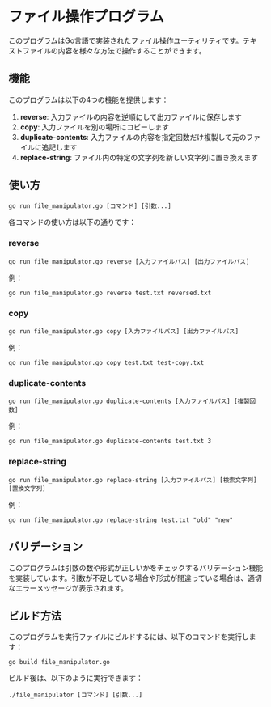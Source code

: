 # ファイル操作プログラム

このプログラムはGo言語で実装されたファイル操作ユーティリティです。テキストファイルの内容を様々な方法で操作することができます。

## 機能

このプログラムは以下の4つの機能を提供します：

1. **reverse**: 入力ファイルの内容を逆順にして出力ファイルに保存します
2. **copy**: 入力ファイルを別の場所にコピーします
3. **duplicate-contents**: 入力ファイルの内容を指定回数だけ複製して元のファイルに追記します
4. **replace-string**: ファイル内の特定の文字列を新しい文字列に置き換えます

## 使い方

```
go run file_manipulator.go [コマンド] [引数...]
```

各コマンドの使い方は以下の通りです：

### reverse

```
go run file_manipulator.go reverse [入力ファイルパス] [出力ファイルパス]
```

例：
```
go run file_manipulator.go reverse test.txt reversed.txt
```

### copy

```
go run file_manipulator.go copy [入力ファイルパス] [出力ファイルパス]
```

例：
```
go run file_manipulator.go copy test.txt test-copy.txt
```

### duplicate-contents

```
go run file_manipulator.go duplicate-contents [入力ファイルパス] [複製回数]
```

例：
```
go run file_manipulator.go duplicate-contents test.txt 3
```

### replace-string

```
go run file_manipulator.go replace-string [入力ファイルパス] [検索文字列] [置換文字列]
```

例：
```
go run file_manipulator.go replace-string test.txt "old" "new"
```

## バリデーション

このプログラムは引数の数や形式が正しいかをチェックするバリデーション機能を実装しています。引数が不足している場合や形式が間違っている場合は、適切なエラーメッセージが表示されます。

## ビルド方法

このプログラムを実行ファイルにビルドするには、以下のコマンドを実行します：

```
go build file_manipulator.go
```

ビルド後は、以下のように実行できます：

```
./file_manipulator [コマンド] [引数...]
``` 